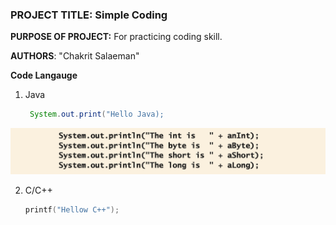### **PROJECT TITLE:** Simple Coding
**PURPOSE OF PROJECT:** For practicing coding skill.

**AUTHORS**: "Chakrit Salaeman"

**Code Langauge**
1. Java
    ```Java
     System.out.print("Hello Java);
![alt text](https://github.com/chakrits/Project/blob/master/Image/img1.png)

2. C/C++
    ```C
    printf("Hellow C++");

